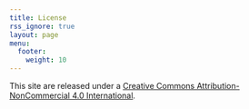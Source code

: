 ```yaml
---
title: License 
rss_ignore: true
layout: page
menu:
  footer:
    weight: 10
---
```


This site are released under a [Creative Commons Attribution-NonCommercial 4.0 International](https://creativecommons.org/licenses/by-nc/4.0/).
